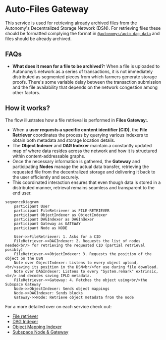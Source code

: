 # Auto-Files Gateway

This service is used for retrieving already archived files from the Autonomy's Decentralized Storage Network (DSN). For retrieving files these should be formatted complying the format in [`@autonomys/auto-dag-data`](https://www.npmjs.com/package/@autonomys/auto-dag-data) and files should be already archived.

## FAQs

- **What does it mean for a file to be archived?:** When a file is uploaded to Autonomy’s network as a series of transactions, it is not immediately distributed as segmented pieces from which farmers generate storage proofs. There's some variable delay between the transaction submission and the file availability that depends on the network congestion among other factors.

## How it works?

The flow illustrates how a file retrieval is performed in **Files Gateway**:.

- When a **user requests a specific content identifier (CID)**, the **File Retriever** coordinates the process by querying various indexers to obtain both metadata and storage location details.
- The **Object Indexer** and **DAG Indexer** maintain a constantly updated map of where data resides across the network and how it is structured within content-addressable graphs.
- Once the necessary information is gathered, the **Gateway** and participating **Nodes** manage the actual data transfer, retrieving the requested file from the decentralized storage and delivering it back to the user efficiently and securely.
- This coordinated interaction ensures that even though data is stored in a distributed manner, retrieval remains seamless and transparent to the end user.

```mermaid
sequenceDiagram
    participant User
    participant FileRetriever as FILE-RETRIEVER
    participant ObjectIndexer as ObjectIndexer
    participant DAGIndexer as DAGIndexer
    participant Gateway as GATEWAY
    participant Node as NODE

    User->>FileRetriever: 1. Asks for a CID
    FileRetriever->>DAGIndexer: 2. Requests the list of nodes needed<br/> for retrieving the requested CID (partial retrieval posibly)
    FileRetriever->>ObjectIndexer: 3. Requests the position of the object on the DSN
    Note over ObjectIndexer: Listens to every object upload,<br/>saving its position in the DSN<br/>for use during file download.
    Note over DAGIndexer: Listens to every "System.remark" extrinsic,<br/> and decodes saving IPLD metadata.
    FileRetriever->>Gateway: 4. Fetches the object using<br/>the Subspace Gateway
    Node->>ObjectIndexer: Sends object mappings
    Node->>DAGIndexer: Sends blocks
    Gateway->>Node: Retrieve object metadata from the node
```

For a more detailed over on each service check out:

- [File retriever](docs/file-retriever.md)
- [DAG Indexer](docs/dag-indexer.md)
- [Object Mapping Indexer](docs/object-mapping-indexer.md)
- [Subspace Node & Gateway](https://github.com/autonomys/subspace)
